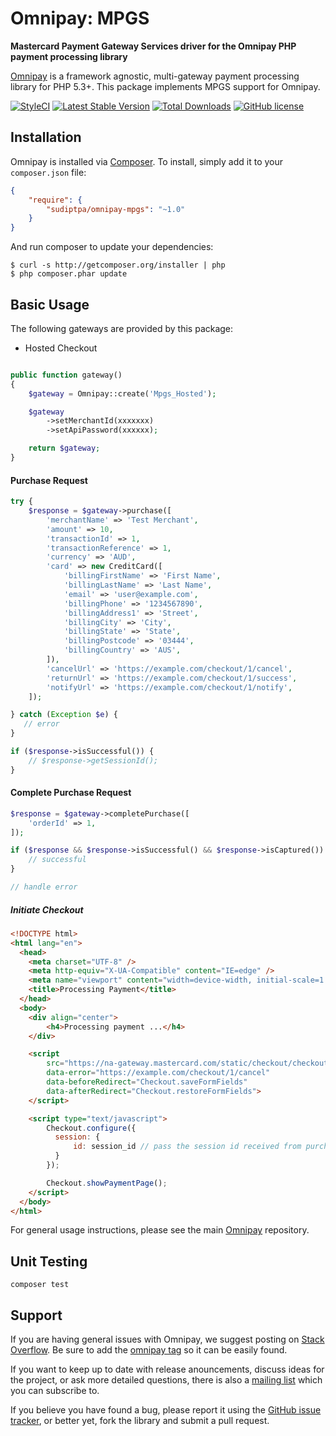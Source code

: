 # Omnipay: MPGS

**Mastercard Payment Gateway Services driver for the Omnipay PHP payment processing library**

[Omnipay](https://github.com/thephpleague/omnipay) is a framework agnostic, multi-gateway payment
processing library for PHP 5.3+. This package implements MPGS support for Omnipay.

[![StyleCI](https://styleci.io/repos/74269379/shield?style=flat&branch=master)](https://styleci.io/repos/74269379)
[![Latest Stable Version](https://poser.pugx.org/sudiptpa/omnipay-mpgs/v/stable?style=flat-square)](https://packagist.org/packages/sudiptpa/omnipay-mpgs)
[![Total Downloads](https://poser.pugx.org/sudiptpa/omnipay-mpgs/downloads?style=flat-square)](https://packagist.org/packages/sudiptpa/omnipay-mpgs)
[![GitHub license](https://img.shields.io/badge/license-MIT-blue.svg?style=flat-square)](https://raw.githubusercontent.com/sudiptpa/omnipay-mpgs/master/LICENSE)

## Installation

Omnipay is installed via [Composer](http://getcomposer.org/). To install, simply add it
to your `composer.json` file:

```json
{
    "require": {
        "sudiptpa/omnipay-mpgs": "~1.0"
    }
}
```

And run composer to update your dependencies:

    $ curl -s http://getcomposer.org/installer | php
    $ php composer.phar update

## Basic Usage

The following gateways are provided by this package:

- Hosted Checkout

```php

public function gateway()
{
    $gateway = Omnipay::create('Mpgs_Hosted');

    $gateway
        ->setMerchantId(xxxxxxx)
        ->setApiPassword(xxxxxx);

    return $gateway;
}

```

#### Purchase Request

```php
try {
    $response = $gateway->purchase([
        'merchantName' => 'Test Merchant',
        'amount' => 10,
        'transactionId' => 1,
        'transactionReference' => 1,
        'currency' => 'AUD',
        'card' => new CreditCard([
            'billingFirstName' => 'First Name',
            'billingLastName' => 'Last Name',
            'email' => 'user@example.com',
            'billingPhone' => '1234567890',
            'billingAddress1' => 'Street',
            'billingCity' => 'City',
            'billingState' => 'State',
            'billingPostcode' => '03444',
            'billingCountry' => 'AUS',
        ]),
        'cancelUrl' => 'https://example.com/checkout/1/cancel',
        'returnUrl' => 'https://example.com/checkout/1/success',
        'notifyUrl' => 'https://example.com/checkout/1/notify',
    ]);

} catch (Exception $e) {
   // error
}

if ($response->isSuccessful()) {
    // $response->getSessionId();
}
```

#### Complete Purchase Request

```php
$response = $gateway->completePurchase([
    'orderId' => 1,
]);

if ($response && $response->isSuccessful() && $response->isCaptured()) {
    // successful
}

// handle error
```

##### Initiate Checkout

```html
<!DOCTYPE html>
<html lang="en">
  <head>
    <meta charset="UTF-8" />
    <meta http-equiv="X-UA-Compatible" content="IE=edge" />
    <meta name="viewport" content="width=device-width, initial-scale=1.0" />
    <title>Processing Payment</title>
  </head>
  <body>
    <div align="center">
        <h4>Processing payment ...</h4>
    </div>

    <script
        src="https://na-gateway.mastercard.com/static/checkout/checkout.min.js"
        data-error="https://example.com/checkout/1/cancel"
        data-beforeRedirect="Checkout.saveFormFields"
        data-afterRedirect="Checkout.restoreFormFields">
    </script>

    <script type="text/javascript">
        Checkout.configure({
          session: {
              id: session_id // pass the session id received from purchase request.
          }
        });

        Checkout.showPaymentPage();
    </script>
  </body>
</html>

```


For general usage instructions, please see the main [Omnipay](https://github.com/thephpleague/omnipay)
repository.

## Unit Testing

```
composer test

```

## Support

If you are having general issues with Omnipay, we suggest posting on
[Stack Overflow](http://stackoverflow.com/). Be sure to add the
[omnipay tag](http://stackoverflow.com/questions/tagged/omnipay) so it can be easily found.

If you want to keep up to date with release anouncements, discuss ideas for the project,
or ask more detailed questions, there is also a [mailing list](https://groups.google.com/forum/#!forum/omnipay) which
you can subscribe to.

If you believe you have found a bug, please report it using the [GitHub issue tracker](https://github.com/sudiptpa/nabtransact/issues),
or better yet, fork the library and submit a pull request.
